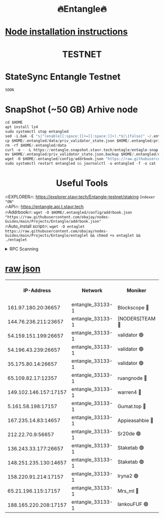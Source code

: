 <h1 align="center"> 🔥Entangle🔥</h1>

[Node installation instructions](https://github.com/obajay/nodes-Guides/tree/main/Projects/Entangle)
=

<h1 align="center"> TESTNET</h1>

# StateSync Entangle Testnet
```python
SOON
```
# SnapShot (~50 GB) Arhive node
```python
cd $HOME
apt install lz4
sudo systemctl stop entangled
sed -i.bak -E "s|^(enable[[:space:]]+=[[:space:]]+).*$|\1false|" ~/.entangled/config/config.toml
cp $HOME/.entangled/data/priv_validator_state.json $HOME/.entangled/priv_validator_state.json.backup
rm -rf $HOME/.entangled/data
curl -o - -L https://entangle.snapshot.stavr.tech/entagle/entagle-snap.tar.lz4 | lz4 -c -d - | tar -x -C $HOME/.entangled --strip-components 2
mv $HOME/.entangled/priv_validator_state.json.backup $HOME/.entangled/data/priv_validator_state.json
wget -O $HOME/.entangled/config/addrbook.json "https://raw.githubusercontent.com/obajay/nodes-Guides/main/Projects/Entangle/addrbook.json"
sudo systemctl restart entangled && journalctl -u entangled -f -o cat
```
 <h1 align="center"> Useful Tools</h1>
 
🔥EXPLORER🔥: https://explorer.stavr.tech/Entangle-testnet/staking        `Indexer "ON"` \
🔥API🔥:      https://entangle.api.t.stavr.tech \
🔥Addrbook🔥: ```wget -O $HOME/.entangled/config/addrbook.json "https://raw.githubusercontent.com/obajay/nodes-Guides/main/Projects/Entangle/addrbook.json"``` \
🔥Auto_install script🔥:  `wget -O entaglet https://raw.githubusercontent.com/obajay/nodes-Guides/main/Projects/Entangle/entaglet && chmod +x entaglet && ./entaglet`


<details>
<summary>RPC Scanning</summary>

<h2 align="center"> We scan nodes in real time every 4 hours. And we provide the final result of RPC endpoints.
We cannot influence the operation of these nodes in any way. </h2>


```python
If Voting Power is higher than 0 --> then the Node is a validator of the network and may be subject to attack and be a potential threat to the chain.
```
```python
We marked such validators with a red symbol
```

</details>

[raw json](https://rpc-check.entangt.stavr.tech/entangt/rpc-entangt-result.json)
=


<table><tr><th>IP-Address</th><th>Network</th><th>Moniker</th><th>Latest Block Height</th><th>Earliest Block Height</th><th>Catching Up</th><th>Voting Power</th><th>Scan Time</th></tr><tr><td>161.97.180.20:36657</td><td>entangle_33133-1</td><td>Blockscope 🔴</td><td>805866</td><td>1</td><td>False</td><td>89000000000176</td><td>2023-11-27T03:44:49.125962077UTC</td></tr><tr><td>144.76.236.211:23657</td><td>entangle_33133-1</td><td>[NODERS]TEAM 🔴</td><td>805868</td><td>1</td><td>False</td><td>47049700500000000</td><td>2023-11-27T03:45:02.940146140UTC</td></tr><tr><td>54.159.151.199:26657</td><td>entangle_33133-1</td><td>validator 🟢</td><td>805868</td><td>1</td><td>False</td><td>0</td><td>2023-11-27T03:45:05.841889791UTC</td></tr><tr><td>54.196.43.239:26657</td><td>entangle_33133-1</td><td>validator 🟢</td><td>805868</td><td>1</td><td>False</td><td>0</td><td>2023-11-27T03:45:08.524400091UTC</td></tr><tr><td>35.175.80.14:26657</td><td>entangle_33133-1</td><td>validator 🟢</td><td>805862</td><td>1</td><td>False</td><td>0</td><td>2023-11-27T03:45:11.868799654UTC</td></tr><tr><td>65.109.82.17:12357</td><td>entangle_33133-1</td><td>ruangnode 🔴</td><td>805866</td><td>145001</td><td>False</td><td>99353626935077</td><td>2023-11-27T03:44:51.514887759UTC</td></tr><tr><td>149.102.146.157:17157</td><td>entangle_33133-1</td><td>warren4 🔴</td><td>805867</td><td>484001</td><td>False</td><td>32399306040004</td><td>2023-11-27T03:45:02.684324167UTC</td></tr><tr><td>5.161.58.198:17157</td><td>entangle_33133-1</td><td>Gumat.top 🔴</td><td>805870</td><td>522001</td><td>False</td><td>40931860000000</td><td>2023-11-27T03:45:12.507469555UTC</td></tr><tr><td>167.235.14.83:14657</td><td>entangle_33133-1</td><td>Appieasahbie 🔴</td><td>805870</td><td>531401</td><td>False</td><td>44568809900999996</td><td>2023-11-27T03:45:11.163470841UTC</td></tr><tr><td>212.22.70.9:56657</td><td>entangle_33133-1</td><td>Sr20de 🟢</td><td>805866</td><td>620601</td><td>False</td><td>0</td><td>2023-11-27T03:44:48.623207501UTC</td></tr><tr><td>136.243.33.177:26657</td><td>entangle_33133-1</td><td>Staketab 🟢</td><td>805868</td><td>660001</td><td>False</td><td>0</td><td>2023-11-27T03:45:03.181335686UTC</td></tr><tr><td>148.251.235.130:14657</td><td>entangle_33133-1</td><td>Staketab 🟢</td><td>805866</td><td>660801</td><td>False</td><td>0</td><td>2023-11-27T03:44:48.860193217UTC</td></tr><tr><td>158.220.91.214:17157</td><td>entangle_33133-1</td><td>Iryna2 🟢</td><td>805868</td><td>704001</td><td>False</td><td>0</td><td>2023-11-27T03:45:08.888105105UTC</td></tr><tr><td>65.21.196.115:17157</td><td>entangle_33133-1</td><td>Mrs_ml 🔴</td><td>805866</td><td>720001</td><td>False</td><td>504058946500000</td><td>2023-11-27T03:44:55.921740514UTC</td></tr><tr><td>188.165.220.208:17157</td><td>entangle_33133-1</td><td>lankouFUF 🟢</td><td>805866</td><td>725001</td><td>False</td><td>0</td><td>2023-11-27T03:44:56.212172146UTC</td></tr></table>
